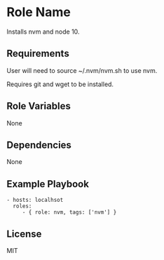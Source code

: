 Role Name
=========

Installs nvm and node 10.

Requirements
------------

User will need to source ~/.nvm/nvm.sh to use nvm.

Requires git and wget to be installed.

Role Variables
--------------

None

Dependencies
------------

None

Example Playbook
----------------

    - hosts: localhsot
      roles:
         - { role: nvm, tags: ['nvm'] }

License
-------

MIT
